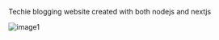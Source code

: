 Techie blogging website
created with both nodejs and nextjs

![image1](https://github.com/xyvielyons/TechieBlogging-site/assets/111194732/a74c1c0a-d29e-46c0-bbeb-69ccfae0d8b1)
